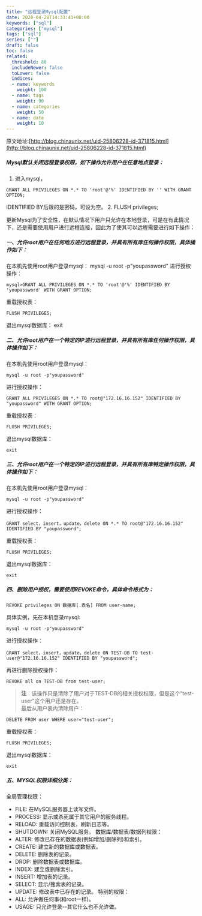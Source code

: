 ```yaml
---
title: "远程登录Mysql配置"
date: 2020-04-28T14:33:41+08:00
keywords: ["sql"]
categories: ["mysql"]
tags: ["sql"]
series: [""]
draft: false
toc: false
related:
  threshold: 80
  includeNewer: false
  toLower: false
  indices:
  - name: keywords
    weight: 100
  - name: tags
    weight: 90
  - name: categories
    weight: 50
  - name: date
    weight: 10
---
```

原文地址:[http://blog.chinaunix.net/uid-25806228-id-371815.html](http://blog.chinaunix.net/uid-25806228-id-371815.html)

##### Mysql默认关闭远程登录权限，如下操作允许用户在任意地点登录：
1. 进入mysql，
```
GRANT ALL PRIVILEGES ON *.* TO 'root'@'%' IDENTIFIED BY '' WITH GRANT OPTION;
```
IDENTIFIED BY后跟的是密码，可设为空。
2. FLUSH privileges; 

更新Mysql为了安全性，在默认情况下用户只允许在本地登录，可是在有此情况下，还是需要使用用户进行远程连接，因此为了使其可以远程需要进行如下操作：

##### 一、允许root用户在任何地方进行远程登录，并具有所有库任何操作权限，具体操作如下：
在本机先使用root用户登录mysql：
mysql -u root -p"youpassword"
进行授权操作：
```
mysql>GRANT ALL PRIVILEGES ON *.* TO 'root'@'%' IDENTIFIED BY 'youpassword' WITH GRANT OPTION;
```
重载授权表：
```
FLUSH PRIVILEGES;
```
退出mysql数据库：
exit
##### 二、允许root用户在一个特定的IP进行远程登录，并具有所有库任何操作权限，具体操作如下：
在本机先使用root用户登录mysql：
```
mysql -u root -p"youpassword"
```
进行授权操作：
```
GRANT ALL PRIVILEGES ON *.* TO root@"172.16.16.152" IDENTIFIED BY "youpassword" WITH GRANT OPTION;
```
重载授权表：
```
FLUSH PRIVILEGES;
```
退出mysql数据库：
```
exit
```
##### 三、允许root用户在一个特定的IP进行远程登录，并具有所有库特定操作权限，具体操作如下：
在本机先使用root用户登录mysql：
```
mysql -u root -p"youpassword"
```
进行授权操作：
```
GRANT select，insert，update，delete ON *.* TO root@"172.16.16.152" IDENTIFIED BY "youpassword";
```
重载授权表：
```
FLUSH PRIVILEGES;
```
退出mysql数据库：
```
exit
```
##### 四、删除用户授权，需要使用REVOKE命令，具体命令格式为：
```
REVOKE privileges ON 数据库[.表名] FROM user-name;
```
具体实例，先在本机登录mysql:
```
mysql -u root -p"youpassword"
```
进行授权操作：
```
GRANT select，insert，update，delete ON TEST-DB TO test-user@"172.16.16.152" IDENTIFIED BY "youpassword";
```
再进行删除授权操作：
```
REVOKE all on TEST-DB from test-user;
```
>**注**：该操作只是清除了用户对于TEST-DB的相关授权权限，但是这个“test-user”这个用户还是存在。\
最后从用户表内清除用户：
```
DELETE FROM user WHERE user="test-user";
```
重载授权表：
```
FLUSH PRIVILEGES;
```
退出mysql数据库：
```
exit
```
##### 五、MYSQL权限详细分类：
全局管理权限：
- FILE: 在MySQL服务器上读写文件。
- PROCESS: 显示或杀死属于其它用户的服务线程。
- RELOAD: 重载访问控制表，刷新日志等。
- SHUTDOWN: 关闭MySQL服务。
数据库/数据表/数据列权限：
- ALTER: 修改已存在的数据表(例如增加/删除列)和索引。
- CREATE: 建立新的数据库或数据表。
- DELETE: 删除表的记录。
- DROP: 删除数据表或数据库。
- INDEX: 建立或删除索引。
- INSERT: 增加表的记录。
- SELECT: 显示/搜索表的记录。
- UPDATE: 修改表中已存在的记录。
特别的权限：
- ALL: 允许做任何事(和root一样)。
- USAGE: 只允许登录--其它什么也不允许做。



